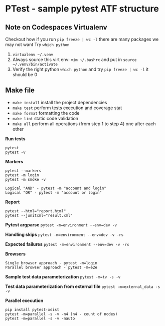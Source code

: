 # PTest - sample pytest ATF structure

## Note on Codespaces Virtualenv 
Checkout how if you run `pip freeze | wc -l` there are many packages we may not want
Try `which python`
1. `virtualenv ~/.venv` 
2. Always source this virt env:
`vim ~/.bashrc` and put in `source ~/.venv/bin/activate`
3. Verify the right python `which python` and try `pip freeze | wc -l` it should be 0

## Make file
* `make install` install the project dependencies
* `make test` perform tests execution and coverage stat
* `make format` formatting the code
* `make lint` static code validation
* `make all` perform all operations (from step 1 to step 4) one after each other

**Run tests**
```
pytest
pytest -v
```

**Markers**
```
pytest --markers
pytest -m login
pytest -m smoke -v

Logical "AND" - pytest -m "account and login"
Logical "OR" - pytest -m "account or login"
```

**Report**
```
pytest --html="report.html"
pytest --junitxml="result.xml"
```

**Pytest argparse** ``pytest -m=environment --env=dev -v``

**Handling skips** ``pytest -m=environment --env=dev -v -rs``

**Expected failures** ``pytest -m=environment --env=dev -v -rx``

**Browsers**
```
Single browser approach - pytest -m=login
Parallel browser approach - pytest -m=e2e
```

**Sample test data parameterization** ``pytest -m=tv -s -v``

**Test data parameterization from external file** ``pytest -m=external_data -s -v``

**Parallel execution**
```
pip install pytest-xdist
pytest -m=parallel -s -v -n4 (n4 - count of nodes)
pytest -m=parallel -s -v -nauto
```


